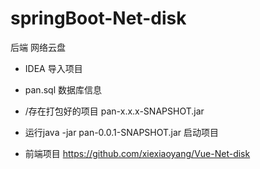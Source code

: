 # springBoot-Net-disk
后端 网络云盘



- IDEA 导入项目

- pan.sql 数据库信息
- /存在打包好的项目 pan-x.x.x-SNAPSHOT.jar 
-  运行java -jar pan-0.0.1-SNAPSHOT.jar 启动项目
-  前端项目 https://github.com/xiexiaoyang/Vue-Net-disk


